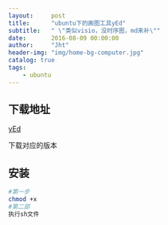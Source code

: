 ```yaml
---
layout:     post
title:      "ubuntu下的画图工具yEd"
subtitle:   " \"类似visio，没时序图，md来补\""
date:       2016-08-09 00:00:00
author:     "Jht"
header-img: "img/home-bg-computer.jpg"
catalog: true
tags:
    - ubuntu
---
```


##  下载地址

[yEd](http://www.yworks.com/downloads#yEd)

下载对应的版本

## 安装

```bash
#第一步
chmod +x
#第二部
执行sh文件
```
